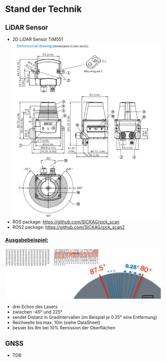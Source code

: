 # Stand der Technik

## LiDAR Sensor 

* 2D LiDAR Sensor TiM551 <br>
![LiDAR](Lidar/LidarTim551Drawing.png)
* ROS package: https://github.com/SICKAG/sick_scan
* ROS2 package: https://github.com/SICKAG/sick_scan2

### <u>Ausgabebeispiel:</u>
![Example](Lidar/Lidar-OutputExample.png)
* drei Echos des Lasers
* zwischen -45° und 225°
* sendet Distanz in Gradintervallen (im Beispiel je 0.25° eine Entfernung)
* Reichweite bis max. 10m (siehe DataSheet)
* besser bis 8m bei 10% Remission der Oberflächen

## GNSS
* TDB
